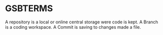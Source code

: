 
# GSBTERMS

A repository is a local or online central storage were code is kept.
A Branch is a coding workspace.
A Commit is saving to changes made a file.

